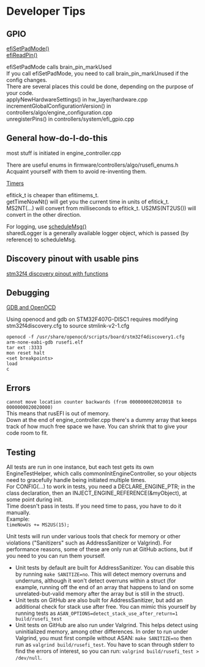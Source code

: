 # Developer Tips

## GPIO

[efiSetPadMode()](https://rusefi.com/docs/html/io__pins_8cpp.html#a4bd76c1e23f3126d720239707dbcbaaf)  
[efiReadPin()](https://rusefi.com/docs/html/io__pins_8cpp.html#a6df3ebf4716cb8e2a42f45f6fa7e3afe)

efiSetPadMode calls brain_pin_markUsed  
If you call efiSetPadMode, you need to call brain_pin_markUnused if the config changes.  
There are several places this could be done, depending on the purpose of your code.  
applyNewHardwareSettings() in hw_layer/hardware.cpp  
incrementGlobalConfigurationVersion() in controllers/algo/engine_configuration.cpp  
unregisterPins() in controllers/system/efi_gpio.cpp

## General how-do-I-do-this

most stuff is initiated in engine_controller.cpp

There are useful enums in firmware/controllers/algo/rusefi_enums.h  
Acquaint yourself with them to avoid re-inventing them.

[Timers](https://rusefi.com/docs/html/#sec_timers)

efitick_t is cheaper than efitimems_t.  
getTimeNowNt() will get you the current time in units of efitick_t.  
MS2NT(...) will convert from milliseconds to efitick_t.
US2MS(NT2US()) will convert in the other direction.

For logging, use [scheduleMsg()](https://rusefi.com/docs/html/loggingcentral_8h.html#a0da1724993b78c84530d681d254b59a2)  
sharedLogger is a generally available logger object, which is passed (by reference) to scheduleMsg.

## Discovery pinout with usable pins

[stm32f4 discovery pinout with functions](https://docs.google.com/spreadsheets/d/1pnU3Migcc7JEezvpVt3TcVCbuE5dIXXwrYFGZI97GNM/edit#gid=0)

## Debugging

[GDB and OpenOCD](http://www.openocd.org/doc/html/GDB-and-OpenOCD.html)

Using openocd and gdb on STM32F407G-DISC1 requires modifying stm32f4discovery.cfg to source stmlink-v2-1.cfg

```shell
openocd -f /usr/share/openocd/scripts/board/stm32f4discovery1.cfg
arm-none-eabi-gdb rusefi.elf
tar ext :3333
mon reset halt
<set breakpoints>
load
c
```

## Errors

`cannot move location counter backwards (from 0000000020020018 to 0000000020020000)`  
This means that rusEFI is out of memory.  
Down at the end of engine_controller.cpp there's a dummy array that keeps track of how much free space we have. You can shrink that to give your code room to fit.

## Testing

All tests are run in one instance, but each test gets its own EngineTestHelper, which calls commonInitEngineController, so your objects need to gracefully handle being initiated multiple times.  
For CONFIG(...) to work in tests, you need a DECLARE_ENGINE_PTR; in the class declaration, then an INJECT_ENGINE_REFERENCE(&myObject), at some point during init.  
Time doesn't pass in tests. If you need time to pass, you have to do it manually.  
Example:  
`timeNowUs += MS2US(15);`

Unit tests will run under various tools that check for memory or other violations ("Sanitizers" such as AddressSanitizer or Valgrind).  For performance reasons, some of these are only run at GitHub actions, but if you need to you can run them yourself.

* Unit tests by default are built for AddressSanitizer.  You can disable this by running `make SANITIZE=no`.  This will detect memory overruns and underruns, although it won't detect overruns within a struct (for example, running off the end of an array that happens to land on some unrelated-but-valid memory after the array but is still in the struct).
* Unit tests on GitHub are also built for AddressSanitizer, but add an additional check for stack use after free.  You can mimic this yourself by running tests as `ASAN_OPTIONS=detect_stack_use_after_return=1 build/rusefi_test`
* Unit tests on GitHub are also run under Valgrind.  This helps detect using uninitialized memory, among other differences.  In order to run under Valgrind, you must first compile without ASAN: `make SANITIZE=no` then run as `valgrind build/rusefi_test`.  You have to scan through stderr to find the errors of interest, so you can run: `valgrind build/rusefi_test > /dev/null`.
